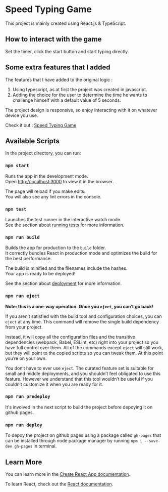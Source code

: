 # Speed Typing Game

This project is mainly created using React.js & TypeScript.

## How to interact with the game

Set the timer, click the start button and start typing directly.

## Some extra features that I added

The features that I have added to the original logic :

1. Using typescript, as at first the project was created in javascript.
2. Adding the choice for the user to determine the time he wants to challenge himself with a default value of 5 seconds.

The project design is responsive, so enjoy interacting with it on whatever device you use.

Check it out : [Speed Typing Game](https://dvloper-ibrahim.github.io/Speed-Typing-Game/)

## Available Scripts

In the project directory, you can run:

### `npm start`

Runs the app in the development mode.\
Open [http://localhost:3000](http://localhost:3000) to view it in the browser.

The page will reload if you make edits.\
You will also see any lint errors in the console.

### `npm test`

Launches the test runner in the interactive watch mode.\
See the section about [running tests](https://facebook.github.io/create-react-app/docs/running-tests) for more information.

### `npm run build`

Builds the app for production to the `build` folder.\
It correctly bundles React in production mode and optimizes the build for the best performance.

The build is minified and the filenames include the hashes.\
Your app is ready to be deployed!

See the section about [deployment](https://facebook.github.io/create-react-app/docs/deployment) for more information.

### `npm run eject`

**Note: this is a one-way operation. Once you `eject`, you can’t go back!**

If you aren’t satisfied with the build tool and configuration choices, you can `eject` at any time. This command will remove the single build dependency from your project.

Instead, it will copy all the configuration files and the transitive dependencies (webpack, Babel, ESLint, etc) right into your project so you have full control over them. All of the commands except `eject` will still work, but they will point to the copied scripts so you can tweak them. At this point you’re on your own.

You don’t have to ever use `eject`. The curated feature set is suitable for small and middle deployments, and you shouldn’t feel obligated to use this feature. However we understand that this tool wouldn’t be useful if you couldn’t customize it when you are ready for it.

### `npm run predeploy`

It's involved in the next script to build the project before depoying it on github pages.

### `npm run deploy`

To depoy the project on github pages using a package called `gh-pages` that can be installed through node package manager by running `npm i --save-dev gh-pages` in terminal.

## Learn More

You can learn more in the [Create React App documentation](https://facebook.github.io/create-react-app/docs/getting-started).

To learn React, check out the [React documentation](https://reactjs.org/).
